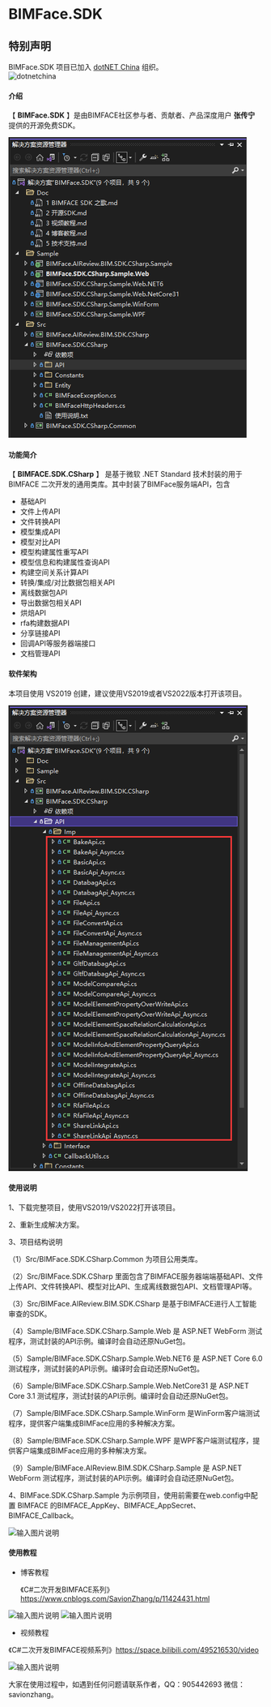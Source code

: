 # BIMFace.SDK

## 特别声明

BIMFace.SDK 项目已加入 [dotNET China](https://gitee.com/dotnetchina)  组织。<br/>
![dotnetchina](https://images.gitee.com/uploads/images/2021/0324/120117_2da9922c_416720.png "132645_21007ea0_974299.png")

#### 介绍
【 **BIMFace.SDK** 】是由BIMFACE社区参与者、贡献者、产品深度用户  **张传宁**  提供的开源免费SDK。

![输入图片说明](Src/BIMFace.SDK.CSharp/Imgs/01.png)

#### 功能简介

【 **BIMFACE.SDK.CSharp** 】 是基于微软 .NET Standard 技术封装的用于 BIMFACE 二次开发的通用类库。其中封装了BIMFace服务端API，包含

- 基础API
- 文件上传API
- 文件转换API
- 模型集成API
- 模型对比API
- 模型构建属性重写API
- 模型信息和构建属性查询API
- 构建空间关系计算API
- 转换/集成/对比数据包相关API
- 离线数据包API
- 导出数据包相关API
- 烘焙API
- rfa构建数据API
- 分享链接API
- 回调API等服务器端接口
- 文档管理API

#### 软件架构
本项目使用 VS2019 创建，建议使用VS2019或者VS2022版本打开该项目。

![输入图片说明](Src/BIMFace.SDK.CSharp/Imgs/02.png)


#### 使用说明

1、下载完整项目，使用VS2019/VS2022打开该项目。

2、重新生成解决方案。 

3、项目结构说明 

（1）Src/BIMFace.SDK.CSharp.Common 为项目公用类库。 

（2）Src/BIMFace.SDK.CSharp 里面包含了BIMFACE服务器端端基础API、文件上传API、文件转换API、模型对比API、生成离线数据包API、文档管理API等。 

（3）Src/BIMFace.AIReview.BIM.SDK.CSharp 是基于BIMFACE进行人工智能审查的SDK。

（4）Sample/BIMFace.SDK.CSharp.Sample.Web 是 ASP.NET WebForm 测试程序，测试封装的API示例。编译时会自动还原NuGet包。

（5）Sample/BIMFace.SDK.CSharp.Sample.Web.NET6 是 ASP.NET Core 6.0 测试程序，测试封装的API示例。编译时会自动还原NuGet包。

（6）Sample/BIMFace.SDK.CSharp.Sample.Web.NetCore31 是 ASP.NET Core 3.1 测试程序，测试封装的API示例。编译时会自动还原NuGet包。

（7）Sample/BIMFace.SDK.CSharp.Sample.WinForm 是WinForm客户端测试程序，提供客户端集成BIMFace应用的多种解决方案。

（8）Sample/BIMFace.SDK.CSharp.Sample.WPF 是WPF客户端测试程序，提供客户端集成BIMFace应用的多种解决方案。

（9）Sample/BIMFace.AIReview.BIM.SDK.CSharp.Sample 是 ASP.NET WebForm 测试程序，测试封装的API示例。编译时会自动还原NuGet包。

4、BIMFace.SDK.CSharp.Sample 为示例项目，使用前需要在web.config中配置 BIMFACE 的BIMFACE_AppKey、BIMFACE_AppSecret、BIMFACE_Callback。

![输入图片说明](https://images.gitee.com/uploads/images/2021/0625/115647_f1a87fcd_1273526.jpeg "13.jpg")

#### 使用教程

- 博客教程

  《C#二次开发BIMFACE系列》https://www.cnblogs.com/SavionZhang/p/11424431.html

 ![输入图片说明](https://images.gitee.com/uploads/images/2021/0625/115700_33fdbaa6_1273526.png "BIMFace 使用教程1.png")
![输入图片说明](https://images.gitee.com/uploads/images/2021/0625/115707_aa7fbe37_1273526.png "BIMFace 使用教程2.png")

- 视频教程

《C#二次开发BIMFACE视频系列》https://space.bilibili.com/495216530/video

![输入图片说明](https://images.gitee.com/uploads/images/2021/0625/115720_85ecf0bc_1273526.jpeg "23.jpg")

大家在使用过程中，如遇到任何问题请联系作者，QQ：905442693 微信：savionzhang。